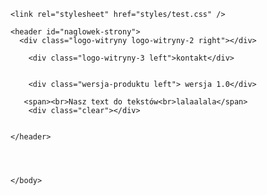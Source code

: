 <!--#
1. Przeanalizować proces nakładania w narzędziu deweloperskim przeglądarki.

-->


<!DOCTYPE html>


<html lang="pl">
<head>
    <meta charset="utf-8">
    <meta name="description" content="simple example of html">
    <meta name="author" content="infoShare Academy">
    <meta name="keywords" content="infoshare, academy">
    <title>cw-css-04</title>
    <link rel="shortcut icon" href="images/fcavicon.ico" type="image/x-icon" />

    <link rel="stylesheet" href="styles/test.css" />
</head>
    <body>

    <header id="naglowek-strony">
      <div class="logo-witryny logo-witryny-2 right"></div>

        <div class="logo-witryny-3 left">kontakt</div>


        <div class="wersja-produktu left"> wersja 1.0</div>

       <span><br>Nasz text do tekstów<br>lalaalala</span>
        <div class="clear"></div>


    </header>




    </body>
</html>

